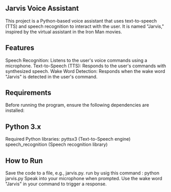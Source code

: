 ## Jarvis Voice Assistant
This project is a Python-based voice assistant that uses text-to-speech (TTS) and speech recognition to interact with the user. 
It is named "Jarvis," inspired by the virtual assistant in the Iron Man movies.

## Features
Speech Recognition: Listens to the user's voice commands using a microphone.
Text-to-Speech (TTS): Responds to the user's commands with synthesized speech.
Wake Word Detection: Responds when the wake word "Jarvis" is detected in the user's command.

## Requirements
Before running the program, ensure the following dependencies are installed:

## Python 3.x
Required Python libraries:
pyttsx3 (Text-to-Speech engine)
speech_recognition (Speech recognition library)

## How to Run
Save the code to a file, e.g., jarvis.py.
run by usig this command  : python jarvis.py
Speak into your microphone when prompted. Use the wake word "Jarvis" in your command to trigger a response.
